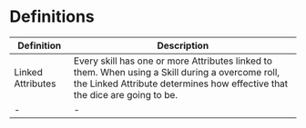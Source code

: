 # Definitions

| Definition | Description | 
| --- | --- |
| Linked Attributes | Every skill has one or more Attributes linked to them. When using a Skill during a overcome roll, the Linked Attribute determines how effective that the dice are going to be. |
|-|-|
